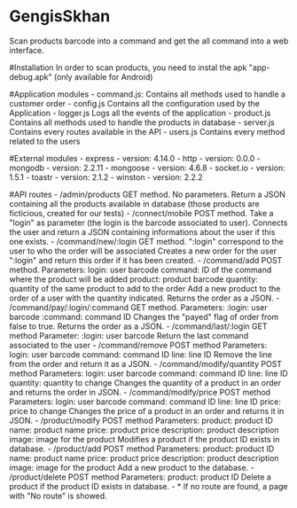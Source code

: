 # GengisSkhan
Scan products barcode into a command and get the all command into a web interface. 

#Installation
In order to scan products, you need to instal the apk "app-debug.apk" (only available for Android)

#Application modules
    - command.js:
        Contains all methods used to handle a customer order
    - config.js
        Contains all the configuration used by the Application
    - logger.js
        Logs all the events of the application
    - product.js
        Contains all methods used to handle the products in database
    - server.js
        Contains every routes available in the API
    - users.js
        Contains every method related to the users

#External modules
    - express - version: 4.14.0
    - http - version: 0.0.0
    - mongodb - version: 2.2.11
    - mongoose - version: 4.6.8
    - socket.io - version: 1.5.1
    - toastr - version: 2.1.2
    - winston - version: 2.2.2

#API routes
    - /admin/products
        GET method. No parameters.
        Return a JSON containing all the products available in database (those products are ficticious, created for our tests)
    - /connect/mobile
        POST method. Take a "login" as parameter (the login is the barcode associated to user).
        Connects the user and return a JSON containing informations about the user if this one exists. 
    - /command/new/:login
        GET method. ":login" correspond to the user to who the order will be associated
        Creates a new order for the user ":login" and return this order if it has been created.
    - /command/add
        POST method.
        Parameters:
            login: user barcode
            command: ID of the command where the product will be added
            product: product barcode
            quantity: quantity of the same product to add to the order
        Add a new product to the order of a user with the quantity indicated. Returns the order as a JSON.
    - /command/pay/:login/:command
        GET method.
        Parameters:
            :login: user barcode
            :command: command ID
        Changes the "payed" flag of order from false to true. Returns the order as a JSON.
    - /command/last/:login
        GET method
        Parameter:
            :login: user barcode
        Return the last command associated to the user
    - /command/remove
        POST method
        Parameters:
            login: user barcode
            command: command ID
            line: line ID
        Remove the line from the order and return it as a JSON.
    - /command/modify/quantity
        POST method
        Parameters:
            login: user barcode
            command: command ID
            line: line ID
            quantity: quantity to change 
        Changes the quantity of a product in an order and returns the order in JSON. 
    - /command/modify/price
        POST method
        Parameters:
            login: user barcode
            command: command ID
            line: line ID
            price: price to change 
        Changes the price of a product in an order and returns it in JSON.
    - /product/modify
        POST method
        Parameters:
            product: product ID
            name: product name
            price: product price
            description: product description
            image: image for the product
        Modifies a product if the product ID exists in database.
    - /product/add
        POST method
        Parameters:
            product: product ID
            name: product name
            price: product price
            description: product description
            image: image for the product
        Add a new product to the database.
    - /product/delete
        POST method
        Parameters:
            product: product ID
        Delete a product if the product ID exists in database.
    - *
        If no route are found, a page with "No route" is showed.


